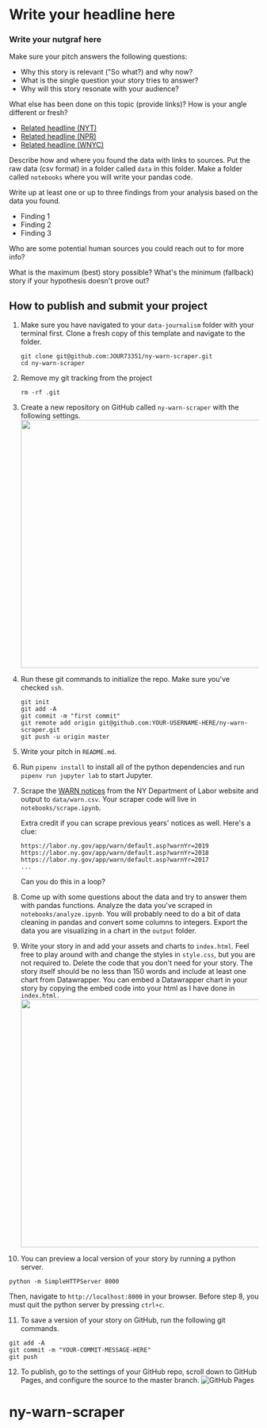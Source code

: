 # Write your headline here

### Write your nutgraf here

Make sure your pitch answers the following questions:

- Why this story is relevant ("So what?) and why now?
- What is the single question your story tries to answer?
- Why will this story resonate with your audience?

What else has been done on this topic (provide links)? How is your angle different or fresh?

- [Related headline (NYT)](https://www.nytimes.com/2020/03/09/upshot/coronavirus-oil-prices-bond-yields-recession.html)
- [Related headline (NPR)](https://www.nytimes.com/2020/03/09/upshot/coronavirus-oil-prices-bond-yields-recession.html)
- [Related headline (WNYC)](https://www.nytimes.com/2020/03/09/upshot/coronavirus-oil-prices-bond-yields-recession.html)

Describe how and where you found the data with links to sources. Put the raw data (csv format) in a folder called `data` in this folder. Make a folder called `notebooks` where you will write your pandas code.

Write up at least one or up to three findings from your analysis based on the data you found.

- Finding 1
- Finding 2
- Finding 3

Who are some potential human sources you could reach out to for more info?

What is the maximum (best) story possible? What's the minimum (fallback) story if your hypothesis doesn't prove out?

## How to publish and submit your project

1. Make sure you have navigated to your `data-journalism` folder with your terminal first. Clone a fresh copy of this template and navigate to the folder.

   ```
   git clone git@github.com:JOUR73351/ny-warn-scraper.git
   cd ny-warn-scraper
   ```

2) Remove my git tracking from the project

   ```
   rm -rf .git
   ```

3) Create a new repository on GitHub called `ny-warn-scraper` with the following settings.
   <br>
   <img src="assets/newrepo.png" width="500">

4) Run these git commands to initialize the repo. Make sure you've checked `ssh`.

   ```
   git init
   git add -A
   git commit -m "first commit"
   git remote add origin git@github.com:YOUR-USERNAME-HERE/ny-warn-scraper.git
   git push -u origin master
   ```

5) Write your pitch in `README.md`.

6) Run `pipenv install` to install all of the python dependencies and run `pipenv run jupyter lab` to start Jupyter.

7) Scrape the [WARN notices](https://labor.ny.gov/app/warn) from the NY Department of Labor website and output to `data/warn.csv`. Your scraper code will live in `notebooks/scrape.ipynb`.

   Extra credit if you can scrape previous years' notices as well. Here's a clue:

   ```
   https://labor.ny.gov/app/warn/default.asp?warnYr=2019
   https://labor.ny.gov/app/warn/default.asp?warnYr=2018
   https://labor.ny.gov/app/warn/default.asp?warnYr=2017
   ...
   ```

   Can you do this in a loop?

8. Come up with some questions about the data and try to answer them with pandas functions. Analyze the data you've scraped in `notebooks/analyze.ipynb`. You will probably need to do a bit of data cleaning in pandas and convert some columns to integers. Export the data you are visualizing in a chart in the `output` folder.

9) Write your story in and add your assets and charts to `index.html`. Feel free to play around with and change the styles in `style.css`, but you are not required to. Delete the code that you don't need for your story. The story itself should be no less than 150 words and include at least one chart from Datawrapper. You can embed a Datawrapper chart in your story by copying the embed code into your html as I have done in `index.html.`
   <br>
   <img src="assets/datawrapper.png" width="500">

10) You can preview a local version of your story by running a python server.

```
python -m SimpleHTTPServer 8000
```

Then, navigate to `http://localhost:8000` in your browser. Before step 8, you must quit the python server by pressing `ctrl+c`.

11. To save a version of your story on GitHub, run the following git commands.

```
git add -A
git commit -m "YOUR-COMMIT-MESSAGE-HERE"
git push
```

12. To publish, go to the settings of your GitHub repo, scroll down to GitHub Pages, and configure the source to the master branch.
    ![GitHub Pages](assets/ghpages.png)
# ny-warn-scraper
